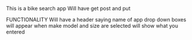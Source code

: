 This is a bike search app
Will have get post and put

FUNCTIONALITY
Will have a header saying name of app
drop down boxes will appear
when make model and size are selected will show what you entered
